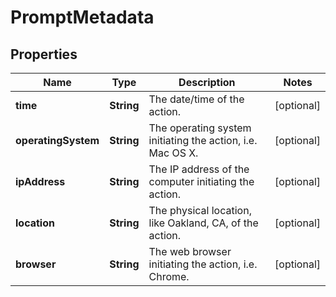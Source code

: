 
# PromptMetadata

## Properties
Name | Type | Description | Notes
------------ | ------------- | ------------- | -------------
**time** | **String** | The date/time of the action. |  [optional]
**operatingSystem** | **String** | The operating system initiating the action, i.e. Mac OS X. |  [optional]
**ipAddress** | **String** | The IP address of the computer initiating the action. |  [optional]
**location** | **String** | The physical location, like Oakland, CA, of the action. |  [optional]
**browser** | **String** | The web browser initiating the action, i.e. Chrome. |  [optional]




